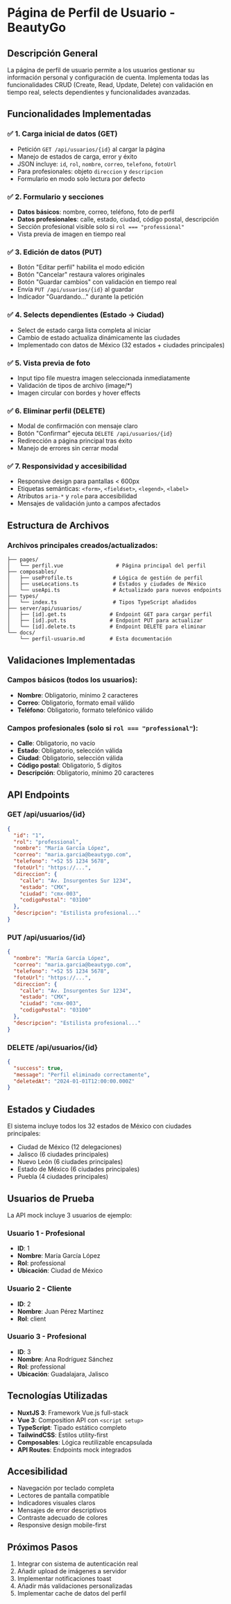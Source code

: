# Página de Perfil de Usuario - BeautyGo

## Descripción General

La página de perfil de usuario permite a los usuarios gestionar su información personal y configuración de cuenta. Implementa todas las funcionalidades CRUD (Create, Read, Update, Delete) con validación en tiempo real, selects dependientes y funcionalidades avanzadas.

## Funcionalidades Implementadas

### ✅ 1. Carga inicial de datos (GET)
- Petición `GET /api/usuarios/{id}` al cargar la página
- Manejo de estados de carga, error y éxito
- JSON incluye: `id`, `rol`, `nombre`, `correo`, `telefono`, `fotoUrl`
- Para profesionales: objeto `direccion` y `descripcion`
- Formulario en modo solo lectura por defecto

### ✅ 2. Formulario y secciones
- **Datos básicos**: nombre, correo, teléfono, foto de perfil
- **Datos profesionales**: calle, estado, ciudad, código postal, descripción
- Sección profesional visible solo si `rol === "professional"`
- Vista previa de imagen en tiempo real

### ✅ 3. Edición de datos (PUT)
- Botón "Editar perfil" habilita el modo edición
- Botón "Cancelar" restaura valores originales
- Botón "Guardar cambios" con validación en tiempo real
- Envía `PUT /api/usuarios/{id}` al guardar
- Indicador "Guardando..." durante la petición

### ✅ 4. Selects dependientes (Estado → Ciudad)
- Select de estado carga lista completa al iniciar
- Cambio de estado actualiza dinámicamente las ciudades
- Implementado con datos de México (32 estados + ciudades principales)

### ✅ 5. Vista previa de foto
- Input tipo file muestra imagen seleccionada inmediatamente
- Validación de tipos de archivo (image/*)
- Imagen circular con bordes y hover effects

### ✅ 6. Eliminar perfil (DELETE)
- Modal de confirmación con mensaje claro
- Botón "Confirmar" ejecuta `DELETE /api/usuarios/{id}`
- Redirección a página principal tras éxito
- Manejo de errores sin cerrar modal

### ✅ 7. Responsividad y accesibilidad
- Responsive design para pantallas < 600px
- Etiquetas semánticas: `<form>`, `<fieldset>`, `<legend>`, `<label>`
- Atributos `aria-*` y `role` para accesibilidad
- Mensajes de validación junto a campos afectados

## Estructura de Archivos

### Archivos principales creados/actualizados:

```
├── pages/
│   └── perfil.vue                 # Página principal del perfil
├── composables/
│   ├── useProfile.ts             # Lógica de gestión de perfil
│   ├── useLocations.ts           # Estados y ciudades de México
│   └── useApi.ts                 # Actualizado para nuevos endpoints
├── types/
│   └── index.ts                  # Tipos TypeScript añadidos
├── server/api/usuarios/
│   ├── [id].get.ts              # Endpoint GET para cargar perfil
│   ├── [id].put.ts              # Endpoint PUT para actualizar
│   └── [id].delete.ts           # Endpoint DELETE para eliminar
└── docs/
    └── perfil-usuario.md        # Esta documentación
```

## Validaciones Implementadas

### Campos básicos (todos los usuarios):
- **Nombre**: Obligatorio, mínimo 2 caracteres
- **Correo**: Obligatorio, formato email válido
- **Teléfono**: Obligatorio, formato telefónico válido

### Campos profesionales (solo si `rol === "professional"`):
- **Calle**: Obligatorio, no vacío
- **Estado**: Obligatorio, selección válida
- **Ciudad**: Obligatorio, selección válida
- **Código postal**: Obligatorio, 5 dígitos
- **Descripción**: Obligatorio, mínimo 20 caracteres

## API Endpoints

### GET /api/usuarios/{id}
```json
{
  "id": "1",
  "rol": "professional",
  "nombre": "María García López",
  "correo": "maria.garcia@beautygo.com",
  "telefono": "+52 55 1234 5678",
  "fotoUrl": "https://...",
  "direccion": {
    "calle": "Av. Insurgentes Sur 1234",
    "estado": "CMX",
    "ciudad": "cmx-003",
    "codigoPostal": "03100"
  },
  "descripcion": "Estilista profesional..."
}
```

### PUT /api/usuarios/{id}
```json
{
  "nombre": "María García López",
  "correo": "maria.garcia@beautygo.com",
  "telefono": "+52 55 1234 5678",
  "fotoUrl": "https://...",
  "direccion": {
    "calle": "Av. Insurgentes Sur 1234",
    "estado": "CMX",
    "ciudad": "cmx-003",
    "codigoPostal": "03100"
  },
  "descripcion": "Estilista profesional..."
}
```

### DELETE /api/usuarios/{id}
```json
{
  "success": true,
  "message": "Perfil eliminado correctamente",
  "deletedAt": "2024-01-01T12:00:00.000Z"
}
```

## Estados y Ciudades

El sistema incluye todos los 32 estados de México con ciudades principales:
- Ciudad de México (12 delegaciones)
- Jalisco (6 ciudades principales)
- Nuevo León (6 ciudades principales)
- Estado de México (6 ciudades principales)
- Puebla (4 ciudades principales)

## Usuarios de Prueba

La API mock incluye 3 usuarios de ejemplo:

### Usuario 1 - Profesional
- **ID**: 1
- **Nombre**: María García López
- **Rol**: professional
- **Ubicación**: Ciudad de México

### Usuario 2 - Cliente
- **ID**: 2
- **Nombre**: Juan Pérez Martínez
- **Rol**: client

### Usuario 3 - Profesional
- **ID**: 3
- **Nombre**: Ana Rodríguez Sánchez
- **Rol**: professional
- **Ubicación**: Guadalajara, Jalisco

## Tecnologías Utilizadas

- **NuxtJS 3**: Framework Vue.js full-stack
- **Vue 3**: Composition API con `<script setup>`
- **TypeScript**: Tipado estático completo
- **TailwindCSS**: Estilos utility-first
- **Composables**: Lógica reutilizable encapsulada
- **API Routes**: Endpoints mock integrados

## Accesibilidad

- Navegación por teclado completa
- Lectores de pantalla compatible
- Indicadores visuales claros
- Mensajes de error descriptivos
- Contraste adecuado de colores
- Responsive design mobile-first

## Próximos Pasos

1. Integrar con sistema de autenticación real
2. Añadir upload de imágenes a servidor
3. Implementar notificaciones toast
4. Añadir más validaciones personalizadas
5. Implementar cache de datos del perfil 